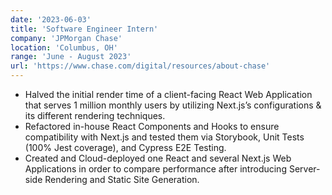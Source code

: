 ```yaml
---
date: '2023-06-03'
title: 'Software Engineer Intern'
company: 'JPMorgan Chase'
location: 'Columbus, OH'
range: 'June - August 2023'
url: 'https://www.chase.com/digital/resources/about-chase'
---
```


- Halved the initial render time of a client-facing React Web Application that serves 1 million monthly users by utilizing Next.js’s configurations & its different rendering techniques.
- Refactored in-house React Components and Hooks to ensure compatibility with Next.js and tested them via Storybook, Unit Tests (100% Jest coverage), and Cypress E2E Testing.
- Created and Cloud-deployed one React and several Next.js Web Applications in order to compare performance after introducing Server-side Rendering and Static Site Generation.
